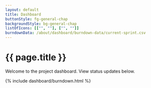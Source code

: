 ```yaml
---
layout: default
title: Dashboard
buttonStyle: fg-general-chap
backgroundStyle: bg-general-chap
listOfIcons: [["", ""], ["", ""]]
burndownData: /about/dashboard/burndown-data/current-sprint.csv
---
```

# {{ page.title }}

Welcome to the project dashboard.
View status updates below.

{% include dashboard/burndown.html %}